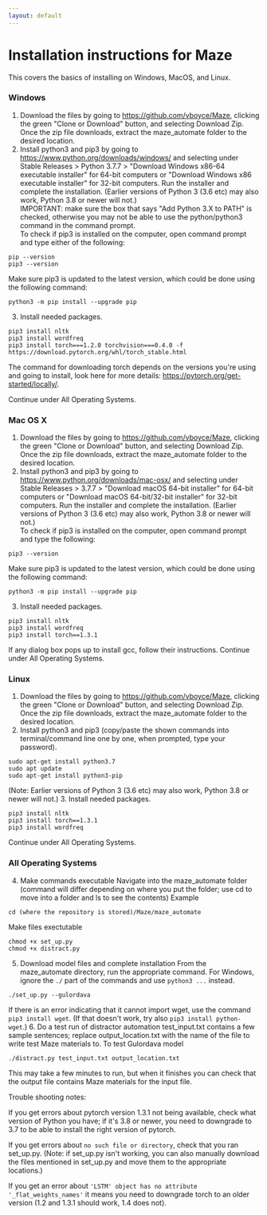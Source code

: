 ```yaml
---
layout: default
---
```


# Installation instructions for Maze

This covers the basics of installing on Windows, MacOS, and Linux.

### Windows
1. Download the files by going to <https://github.com/vboyce/Maze>, clicking the green "Clone or Download" button, and selecting Download Zip. Once the zip file downloads, extract the maze_automate folder to the desired location. 
2. Install python3 and pip3 by going to <https://www.python.org/downloads/windows/> and selecting under Stable Releases > Python 3.7.7 > "Download Windows x86-64 executable installer" for 64-bit computers or "Download Windows x86 executable installer" for 32-bit computers. Run the installer and complete the installation. (Earlier versions of Python 3 (3.6 etc) may also work, Python 3.8 or newer will not.)  
IMPORTANT: make sure the box that says "Add Python 3.X to PATH" is checked, otherwise you may not be able to use the python/python3 command in the command prompt.  
To check if pip3 is installed on the computer, open command prompt and type either of the following:
 ```
 pip --version
 pip3 --version
 ```
 Make sure pip3 is updated to the latest version, which could be done using the following command:
 ```
 python3 -m pip install --upgrade pip
 ```
3. Install needed packages. 
```
pip3 install nltk
pip3 install wordfreq
pip3 install torch===1.2.0 torchvision===0.4.0 -f https://download.pytorch.org/whl/torch_stable.html
```
The command for downloading torch depends on the versions you're using and going to install, look here for more details: <https://pytorch.org/get-started/locally/>.

Continue under All Operating Systems.
### Mac OS X
1. Download the files by going to <https://github.com/vboyce/Maze>, clicking the green "Clone or Download" button, and selecting Download Zip. Once the zip file downloads, extract the maze_automate folder to the desired location. 
2. Install python3 and pip3 by going to <https://www.python.org/downloads/mac-osx/> and selecting under Stable Releases > 3.7.7 > "Download macOS 64-bit installer" for 64-bit computers or "Download macOS 64-bit/32-bit installer" for 32-bit computers. Run the installer and complete the installation. (Earlier versions of Python 3 (3.6 etc) may also work, Python 3.8 or newer will not.)  
To check if pip3 is installed on the computer, open command prompt and type the following:
```
pip3 --version
```
Make sure pip3 is updated to the latest version, which could be done using the following command:
```
python3 -m pip install --upgrade pip
```
3. Install needed packages.
```
pip3 install nltk
pip3 install wordfreq
pip3 install torch==1.3.1
```
If any dialog box pops up to install gcc, follow their instructions.
Continue under All Operating Systems.

### Linux
1. Download the files by going to <https://github.com/vboyce/Maze>, clicking the green "Clone or Download" button, and selecting Download Zip. Once the zip file downloads, extract the maze_automate folder to the desired location. 
2. Install python3 and pip3 (copy/paste the shown commands into terminal/command line one by one, when prompted, type your password). 
```
sudo apt-get install python3.7
sudo apt update
sudo apt-get install python3-pip
```
(Note: Earlier versions of Python 3 (3.6 etc) may also work, Python 3.8 or newer will not.)
3. Install needed packages.
```
pip3 install nltk
pip3 install torch==1.3.1
pip3 install wordfreq
```
Continue under All Operating Systems.

### All Operating Systems

4. Make commands executable
Navigate into the maze_automate folder (command will differ depending on where you put the folder; use cd to move into a folder and ls to see the contents)
Example
```
cd (where the repository is stored)/Maze/maze_automate
```
Make files exectutable
```
chmod +x set_up.py
chmod +x distract.py
```
5. Download model files and complete installation
From the maze_automate directory, run the appropriate command. For Windows, ignore the ```./``` part of the commands and use ```python3 ...``` instead.
```
./set_up.py --gulordava
```
If there is an error indicating that it cannot import wget, use the command ```pip3 install wget```. (If that doesn't work, try also ```pip3 install python-wget```.)
6. Do a test run of distractor automation
test_input.txt contains a few sample sentences; replace output_location.txt with the name of the file to write test Maze materials to. 
To test Gulordava model
```
./distract.py test_input.txt output_location.txt
```
This may take a few minutes to run, but when it finishes you can check that the output file contains Maze materials for the input file.

Trouble shooting notes:

If you get errors about pytorch version 1.3.1 not being available, check what version of Python you have; if it's 3.8 or newer, you need to downgrade to 3.7 to be able to install the right version of pytorch.

If you get errors about `no such file or directory`, check that you ran set_up.py. (Note: if set_up.py isn't working, you can also manually download the files mentioned in set_up.py and move them to the appropriate locations.)

If you get an error about `'LSTM' object has no attribute '_flat_weights_names'` it means you need to downgrade torch to an older version (1.2 and 1.3.1 should work, 1.4 does not). 

